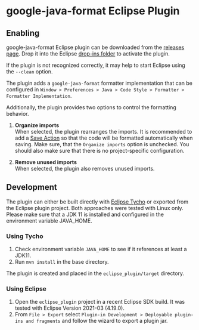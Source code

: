 # google-java-format Eclipse Plugin

## Enabling

google-java-format Eclipse plugin can be downloaded from the [releases page](https://github.com/ae42/google-java-format-eclipse-plugin/releases). Drop it into the Eclipse
[drop-ins folder](https://help.eclipse.org/2021-03/index.jsp?topic=%2Forg.eclipse.platform.doc.isv%2Freference%2Fmisc%2Fp2_dropins_format.html) to activate the plugin.

If the plugin is not recognized correctly, it may help to start Eclipse using the `--clean` option.

The plugin adds a `google-java-format` formatter implementation that can be configured in `Window > Preferences > Java > Code Style > Formatter > Formatter Implementation`.

Additionally, the plugin provides two options to control the formatting behavior.

1. **Organize imports**  
	When selected, the plugin rearranges the imports. It is recommended to add a [Save Action](https://help.eclipse.org/2021-03/index.jsp?topic=%2Forg.eclipse.platform.doc.isv%2Freference%2Fmisc%2Fp2_dropins_format.html) so that the code will be formatted automatically when saving. Make sure, that the `Organize imports` option is unchecked. You should also make sure that there is no project-specific configuration.  
		
2. **Remove unused imports**  
	When selected, the plugin also removes unused imports.

## Development
The plugin can either be built directly with [Eclipse Tycho](https://projects.eclipse.org/projects/technology.tycho) or exported from the Eclipse plugin project. Both approaches were tested with Linux only. Please make sure that a JDK 11 is installed and configured in the environment variable JAVA_HOME.

### Using Tycho
1. Check environment variable `JAVA_HOME` to see if it references at least a JDK11.
2. Run `mvn install` in the base directory. 

The plugin is created and placed in the `eclipse_plugin/target` directory.

### Using Eclipse
1. Open the `eclipse_plugin` project in a recent Eclipse SDK build. It was tested with Eclipse Version 2021-03 (4.19.0).
2. From `File > Export` select `Plugin-in Development > Deployable plugin-ins and fragments` and follow the wizard to export a plugin jar.
